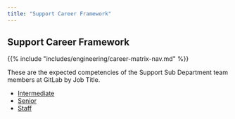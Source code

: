 ```yaml
---
title: "Support Career Framework"
---
```


## Support Career Framework

{{% include "includes/engineering/career-matrix-nav.md" %}}

These are the expected competencies of the Support Sub Department team members at GitLab by Job Title.
 
- [Intermediate](/handbook/engineering/careers/matrix/support/intermediate/)
- [Senior](/handbook/engineering/careers/matrix/support/senior/)
- [Staff](/handbook/engineering/careers/matrix/support/staff/)
